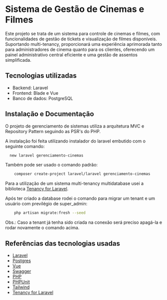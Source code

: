 # Sistema de Gestão de Cinemas e Filmes

Este projeto se trata de um sistema para controle de cinemas e filmes, com funcionalidades de gestão de tickets e visualização de filmes disponíveis. Suportando multi-tenancy,
proporcionará uma experiência aprimorada tanto para administradores de cinema quanto para
os clientes, oferecendo um painel administrativo central eficiente e uma gestão de assentos
simplificada.

## Tecnologias utilizadas

* Backend: Laravel
* Frontend: Blade e Vue
* Banco de dados: PostgreSQL
## Instalação e Documentação

O projeto de gerenciamento de sistemas utiliza a arquitetura MVC e Repository Pattern seguindo as PSR's do PHP.

A instalação foi feita utilizando instalador do laravel embutido com o seguinte comando:

```bash
  new laravel gerenciamento-cinemas
```
Também pode ser usado o comando padrão:
```bash
    composer create-project laravel/laravel gerenciamento-cinemas
```
Para a utilização de um sistema multi-tenancy multidatabase usei a biblioteca [Tenancy for Laravel](https://tenancyforlaravel.com/).

Após ter criado a database rodei o comando para migrar um tenant e um usuário com previlégio de super_admin:
```bash
    php artisan migrate:fresh --seed
```
Obs.: Caso a tenant já tenha sido criada na conexão será preciso apagá-la e rodar novamente o comando acima.

## Referências das tecnologias usadas

 - [Laravel](https://laravel.com/docs/10.x)
 - [Postgres](https://www.postgresql.org/)
 - [Vue](https://vuejs.org/)
 - [Swagger](https://swagger.io/)
 - [PHP](https://www.php.net/)
 - [PHPUnit](https://phpunit.de/)
 - [Tailwind](https://tailwindcss.com/)
 - [Tenancy for Laravel](https://tenancyforlaravel.com/)


